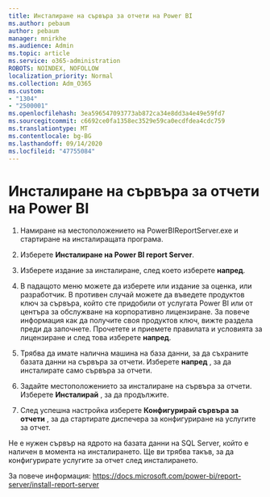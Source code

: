 ```yaml
---
title: Инсталиране на сървъра за отчети на Power BI
ms.author: pebaum
author: pebaum
manager: mnirkhe
ms.audience: Admin
ms.topic: article
ms.service: o365-administration
ROBOTS: NOINDEX, NOFOLLOW
localization_priority: Normal
ms.collection: Adm_O365
ms.custom:
- "1304"
- "2500001"
ms.openlocfilehash: 3ea596547093773ab872ca34e8dd3a4e49e59fd7
ms.sourcegitcommit: c6692ce0fa1358ec3529e59ca0ecdfdea4cdc759
ms.translationtype: MT
ms.contentlocale: bg-BG
ms.lasthandoff: 09/14/2020
ms.locfileid: "47755084"
---
```

# <a name="install-power-bi-report-server"></a>Инсталиране на сървъра за отчети на Power BI

1. Намиране на местоположението на PowerBIReportServer.exe и стартиране на инсталиращата програма.

2. Изберете **Инсталиране на Power BI report Server**.

3. Изберете издание за инсталиране, след което изберете **напред**.

4. В падащото меню можете да изберете или издание за оценка, или разработчик.  В противен случай можете да въведете продуктов ключ за сървъра, който сте придобили от услугата Power BI или от центъра за обслужване на корпоративно лицензиране. За повече информация как да получите своя продуктов ключ, вижте раздела преди да започнете. Прочетете и приемете правилата и условията за лицензиране и след това изберете **напред**.

5. Трябва да имате налична машина на база данни, за да съхраните базата данни на сървъра за отчети. Изберете **напред** , за да инсталирате само сървъра за отчети.

6. Задайте местоположението за инсталиране на сървъра за отчети. Изберете **Инсталирай** , за да продължите.

7. След успешна настройка изберете **Конфигурирай сървъра за отчети** , за да стартирате диспечера за конфигуриране на услугите за отчет.

Не е нужен сървър на ядрото на базата данни на SQL Server, който е наличен в момента на инсталирането. Ще ви трябва такъв, за да конфигурирате услугите за отчет след инсталирането.

За повече информация: https://docs.microsoft.com/power-bi/report-server/install-report-server
